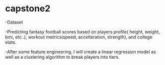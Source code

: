 # capstone2

-Dataset 


-Predicting fantasy football scores based on players profile( height, weight, bmi, etc..), workout metrics(speed, accelteration, strength), and college stats.

-After some feature engineering, I will create a linear regression model as well as a clustering algorithm to break players into tiers.


